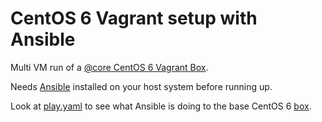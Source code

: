 # CentOS 6 Vagrant setup with Ansible

Multi VM run of a [@core CentOS 6 Vagrant Box](http://vntx.cc/boxes/c65lvm_vmware.box).

Needs [Ansible](http://ansible.com) installed on your host system before
running up.

Look at
[play.yaml](http://github.com/phips/c6vagrant/blob/multi/play.yaml) to
see what Ansible is doing to the base CentOS 6
[box](http://docs.vagrantup.com/v2/virtualbox/boxes.html).

